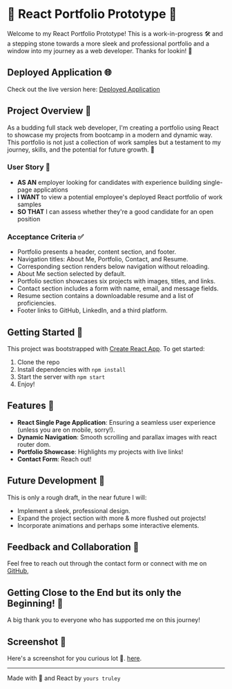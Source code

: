 # 🚀 React Portfolio Prototype 🚀

Welcome to my React Portfolio Prototype! This is a work-in-progress 🛠️ and a stepping stone towards a more sleek and professional portfolio and a window into my journey as a web developer. Thanks for lookin! 🌟

## Deployed Application 🌐

Check out the live version here: [Deployed Application](https://main--harmonious-lily-8137a3.netlify.app/)

## Project Overview 📖

As a budding full stack web developer, I'm creating a portfolio using React to showcase my projects from bootcamp in a modern and dynamic way. This portfolio is not just a collection of work samples but a testament to my journey, skills, and the potential for future growth. 🌱

### User Story 👤

- **AS AN** employer looking for candidates with experience building single-page applications
- **I WANT** to view a potential employee's deployed React portfolio of work samples
- **SO THAT** I can assess whether they're a good candidate for an open position

### Acceptance Criteria ✅

- Portfolio presents a header, content section, and footer.
- Navigation titles: About Me, Portfolio, Contact, and Resume.
- Corresponding section renders below navigation without reloading.
- About Me section selected by default.
- Portfolio section showcases six projects with images, titles, and links.
- Contact section includes a form with name, email, and message fields.
- Resume section contains a downloadable resume and a list of proficiencies.
- Footer links to GitHub, LinkedIn, and a third platform.

## Getting Started 🚀

This project was bootstrapped with [Create React App](https://github.com/facebook/create-react-app). To get started:

1. Clone the repo
2. Install dependencies with `npm install`
3. Start the server with `npm start`
4. Enjoy!

## Features 🌟

- **React Single Page Application**: Ensuring a seamless user experience (unless you are on mobile, sorry!).
- **Dynamic Navigation**: Smooth scrolling and parallax images with react router dom.
- **Portfolio Showcase**: Highlights my projects with live links!
- **Contact Form**: Reach out!

## Future Development 🔮

This is only a rough draft, in the near future I will:

- Implement a sleek, professional design.
- Expand the project section with more & more flushed out projects!
- Incorporate animations and perhaps some interactive elements.

## Feedback and Collaboration 🤝

 Feel free to reach out through the contact form or connect with me on [GitHub](JohnM89),

## Getting Close to the End but its only the Beginning! 🙏

A big thank you to everyone who has supported me on this journey!

## Screenshot 🚀

Here's a screenshot for you curious lot  👀. [here](/portfolio-app/public/images/Captureportfolio.PNG).

---

Made with 💖 and React by `yours truley`
